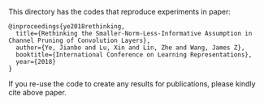 This directory has the codes that reproduce experiments in paper:
```
@inproceedings{ye2018rethinking,
  title={Rethinking the Smaller-Norm-Less-Informative Assumption in Channel Pruning of Convolution Layers},
  author={Ye, Jianbo and Lu, Xin and Lin, Zhe and Wang, James Z},
  booktitle={International Conference on Learning Representations},
  year={2018}
}
```

If you re-use the code to create any results for publications, please kindly cite above paper.